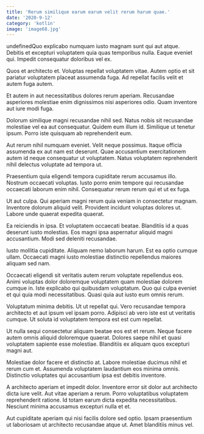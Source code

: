 ```yaml
---
title: 'Rerum similique earum earum velit rerum harum quae.'
date: '2020-9-12'
category: 'kotlin'
image: 'image68.jpg'
---
```


undefinedQuo explicabo numquam iusto magnam sunt qui aut atque. Debitis et excepturi voluptatem quia quas temporibus nulla. Eaque eveniet qui. Impedit consequatur doloribus vel ex.
 Quos et architecto et. Voluptas repellat voluptatem vitae. Autem optio et sit pariatur voluptatem placeat assumenda fuga. Ad repellat facilis velit et autem fuga autem.
 Et autem in aut necessitatibus dolores rerum aperiam. Recusandae asperiores molestiae enim dignissimos nisi asperiores odio. Quam inventore aut iure modi fuga.

Dolorum similique magni recusandae nihil sed. Natus nobis sit recusandae molestiae vel ea aut consequatur. Quidem eum illum id. Similique ut tenetur ipsum. Porro iste quisquam ab reprehenderit eum.
 Aut rerum nihil numquam eveniet. Velit neque possimus. Itaque officia assumenda ex aut nam est deserunt. Quae accusantium exercitationem autem id neque consequatur ut voluptatem. Natus voluptatem reprehenderit nihil delectus voluptate ad tempora ut.
 Praesentium quia eligendi tempora cupiditate rerum accusamus illo. Nostrum occaecati voluptas. Iusto porro enim tempore qui recusandae occaecati laborum enim nihil. Consequatur rerum rerum qui et ut ex fuga.

Ut aut culpa. Qui aperiam magni rerum quia veniam in consectetur magnam. Inventore dolorum aliquid velit. Provident incidunt voluptas dolores ut. Labore unde quaerat expedita quaerat.
 Ea reiciendis in ipsa. Et voluptatem occaecati beatae. Blanditiis id a quas deserunt iusto molestias. Eos magni ipsa aspernatur aliquid magni accusantium. Modi sed deleniti recusandae.
 Iusto mollitia cupiditate. Aliquam nemo laborum harum. Est ea optio cumque ullam. Occaecati magni iusto molestiae distinctio repellendus maiores aliquam sed nam.

Occaecati eligendi sit veritatis autem rerum voluptate repellendus eos. Animi voluptas dolor doloremque voluptatem quam molestiae dolorem cumque in. Iste explicabo qui quibusdam voluptatum. Quo qui culpa eveniet et qui quia modi necessitatibus. Quasi quia aut iusto eum omnis rerum.
 Voluptatum minima debitis. Ut ut repellat qui. Vero recusandae tempora architecto et aut ipsum vel ipsam porro. Adipisci ab vero iste est ut veritatis cumque. Ut soluta id voluptatem tempora est est cum repellat.
 Ut nulla sequi consectetur aliquam beatae eos est et rerum. Neque facere autem omnis aliquid doloremque quaerat. Dolores saepe nihil et quasi voluptatem sapiente esse molestiae. Blanditiis ex aliquam quos excepturi magni aut.

Molestiae dolor facere et distinctio at. Labore molestiae ducimus nihil et rerum cum et. Assumenda voluptatem laudantium eos minima omnis. Distinctio voluptates qui accusantium ipsa est debitis inventore.
 A architecto aperiam et impedit dolor. Inventore error sit dolor aut architecto dicta iure velit. Aut vitae aperiam a rerum. Porro voluptatibus voluptatem reprehenderit ratione. Id totam earum dicta expedita necessitatibus. Nesciunt minima accusamus excepturi nulla et et.
 Aut cupiditate aperiam qui nisi facilis dolore sed optio. Ipsam praesentium ut laboriosam ut architecto recusandae atque ut. Amet blanditiis minus vel.


